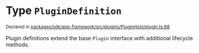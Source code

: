 # Type `PluginDefinition`
<sub>Declared in [packages/sdk/app-framework/src/plugins/PluginHost/plugin.ts:88](https://github.com/dxos/dxos/blob/a81c792ef/packages/sdk/app-framework/src/plugins/PluginHost/plugin.ts#L88)</sub>


Plugin definitions extend the base  `Plugin`  interface with additional lifecycle methods.



